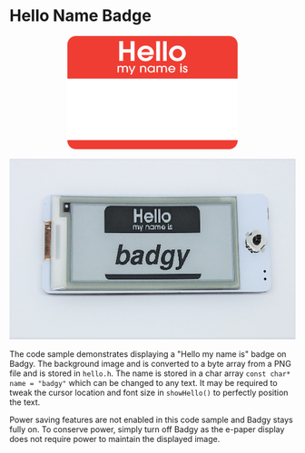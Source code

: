 # Hello Name Badge

<p align="center">
	<img src="../../website/img/hello_my_name_is_sticker.png" width="300" height="200" />
</p>
<p align="center">
	<img src="../../website/img/hello_my_name_is_badgy.jpg" width="567" height="319" />
</p>

The code sample demonstrates displaying a "Hello my name is" badge on Badgy. The background image and is converted to a byte array from a PNG file and is stored in `hello.h`. The name is stored in a char array `const char* name = "badgy"` which can be changed to any text. It may be required to tweak the cursor location and font size in `showHello()` to perfectly position the text.

Power saving features are not enabled in this code sample and Badgy stays fully on. To conserve power, simply turn off Badgy as the e-paper display does not require power to maintain the displayed image.